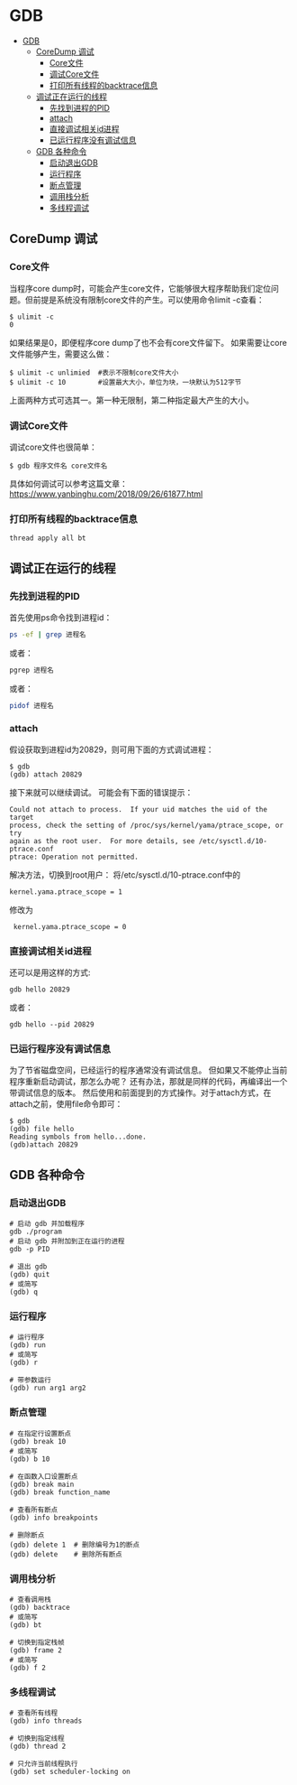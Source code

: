 # GDB
- [GDB](#gdb)
  - [CoreDump 调试](#coredump-调试)
    - [Core文件](#core文件)
    - [调试Core文件](#调试core文件)
    - [打印所有线程的backtrace信息](#打印所有线程的backtrace信息)
  - [调试正在运行的线程](#调试正在运行的线程)
    - [先找到进程的PID](#先找到进程的pid)
    - [attach](#attach)
    - [直接调试相关id进程](#直接调试相关id进程)
    - [已运行程序没有调试信息](#已运行程序没有调试信息)
  - [GDB 各种命令](#gdb-各种命令)
    - [启动退出GDB](#启动退出gdb)
    - [运行程序](#运行程序)
    - [断点管理](#断点管理)
    - [调用栈分析](#调用栈分析)
    - [多线程调试](#多线程调试)

## CoreDump 调试

### Core文件

当程序core dump时，可能会产生core文件，它能够很大程序帮助我们定位问题。但前提是系统没有限制core文件的产生。可以使用命令limit -c查看：
```
$ ulimit -c
0
```
如果结果是0，即便程序core dump了也不会有core文件留下。
如果需要让core文件能够产生，需要这么做：
```
$ ulimit -c unlimied  #表示不限制core文件大小
$ ulimit -c 10        #设置最大大小，单位为块，一块默认为512字节
```
上面两种方式可选其一。第一种无限制，第二种指定最大产生的大小。
### 调试Core文件
调试core文件也很简单：
```
$ gdb 程序文件名 core文件名
```
具体如何调试可以参考这篇文章：
https://www.yanbinghu.com/2018/09/26/61877.html

### 打印所有线程的backtrace信息

```
thread apply all bt
```

## 调试正在运行的线程

### 先找到进程的PID
首先使用ps命令找到进程id：
```bash
ps -ef | grep 进程名
```
或者：
```bash
pgrep 进程名
```
或者：
```bash
pidof 进程名
```
### attach
假设获取到进程id为20829，则可用下面的方式调试进程：
```
$ gdb
(gdb) attach 20829
```
接下来就可以继续调试。
可能会有下面的错误提示：
```
Could not attach to process.  If your uid matches the uid of the target
process, check the setting of /proc/sys/kernel/yama/ptrace_scope, or try
again as the root user.  For more details, see /etc/sysctl.d/10-ptrace.conf
ptrace: Operation not permitted.
```
解决方法，切换到root用户：
将/etc/sysctl.d/10-ptrace.conf中的
```
kernel.yama.ptrace_scope = 1
```
修改为
```
 kernel.yama.ptrace_scope = 0
```
### 直接调试相关id进程
还可以是用这样的方式:
```
gdb hello 20829  
```
或者：
```
gdb hello --pid 20829
```
### 已运行程序没有调试信息
为了节省磁盘空间，已经运行的程序通常没有调试信息。
但如果又不能停止当前程序重新启动调试，那怎么办呢？
还有办法，那就是同样的代码，再编译出一个带调试信息的版本。
然后使用和前面提到的方式操作。对于attach方式，在attach之前，使用file命令即可：
```
$ gdb
(gdb) file hello
Reading symbols from hello...done.
(gdb)attach 20829
```

## GDB 各种命令

### 启动退出GDB
```shell
# 启动 gdb 并加载程序
gdb ./program
# 启动 gdb 并附加到正在运行的进程
gdb -p PID

# 退出 gdb
(gdb) quit
# 或简写
(gdb) q
```

### 运行程序
```shell
# 运行程序
(gdb) run
# 或简写
(gdb) r

# 带参数运行
(gdb) run arg1 arg2
```

### 断点管理
```shell
# 在指定行设置断点
(gdb) break 10
# 或简写
(gdb) b 10

# 在函数入口设置断点
(gdb) break main
(gdb) break function_name

# 查看所有断点
(gdb) info breakpoints

# 删除断点
(gdb) delete 1  # 删除编号为1的断点
(gdb) delete    # 删除所有断点
```

### 调用栈分析
```shell
# 查看调用栈
(gdb) backtrace
# 或简写
(gdb) bt

# 切换到指定栈帧
(gdb) frame 2
# 或简写
(gdb) f 2
```

### 多线程调试
```shell
# 查看所有线程
(gdb) info threads

# 切换到指定线程
(gdb) thread 2

# 只允许当前线程执行
(gdb) set scheduler-locking on
```